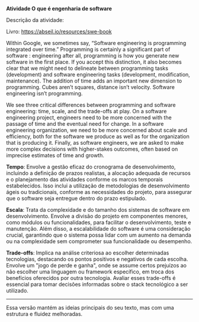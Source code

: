 **Atividade O que é engenharia de software**

Descrição da atividade:

Livro: https://abseil.io/resources/swe-book

Within Google, we sometimes say, “Software engineering is programming integrated over time.” Programming is certainly a significant part of software : engineering after all, programming is how you generate new software in the first place. If you accept this distinction, it also becomes clear that we might need to delineate between programming tasks (development) and software engineering tasks (development, modification, maintenance). The addition of time adds an important new dimension to programming. Cubes aren’t squares, distance isn’t velocity. Software engineering isn’t programming.

We see three critical differences between programming and software engineering: time, scale, and the trade-offs at play. On a software engineering project, engineers need to be more concerned with the passage of time and the eventual need for change. In a software engineering organization, we need to be more concerned about scale and efficiency, both for the software we produce as well as for the organization that is producing it. Finally, as software engineers, we are asked to make more complex decisions with higher-stakes outcomes, often based on imprecise estimates of time and growth.



**Tempo**: Envolve a gestão eficaz do cronograma de desenvolvimento, incluindo a definição de prazos realistas, a alocação adequada de recursos e o planejamento das atividades conforme os marcos temporais estabelecidos. Isso inclui a utilização de metodologias de desenvolvimento ágeis ou tradicionais, conforme as necessidades do projeto, para assegurar que o software seja entregue dentro do prazo estipulado.

**Escala**: Trata da complexidade e do tamanho dos sistemas de software em desenvolvimento. Envolve a divisão do projeto em componentes menores, como módulos ou funcionalidades, para facilitar o desenvolvimento, teste e manutenção. Além disso, a escalabilidade do software é uma consideração crucial, garantindo que o sistema possa lidar com um aumento na demanda ou na complexidade sem comprometer sua funcionalidade ou desempenho.

**Trade-offs**: Implica na análise criteriosa ao escolher determinadas tecnologias, destacando os pontos positivos e negativos de cada escolha. Envolve um "jogo de perde e ganha", onde se assume certos prejuízos ao não escolher uma linguagem ou framework específico, em troca dos benefícios oferecidos por outra tecnologia. Avaliar esses trade-offs é essencial para tomar decisões informadas sobre o stack tecnológico a ser utilizado.

---

Essa versão mantém as ideias principais do seu texto, mas com uma estrutura e fluidez melhoradas.